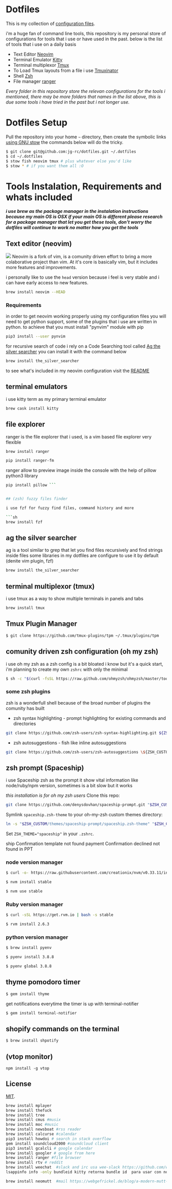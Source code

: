 # Dotfiles

This is my collection of [configuration files](http://dotfiles.github.io/).

i'm a huge fan of command line tools, this repository is my personal store of configurations for tools
that i use or have used in the past. below is the list of tools that i use on a daily basis

- Text Editor [Neovim](https://neovim.io/)
- Terminal Emulator [Kitty](https://sw.kovidgoyal.net/kitty/)
- Terminal multiplexor [Tmux](https://github.com/tmux/tmux/wiki)
- To Load Tmux layouts from a file i use [Tmuxinator](https://github.com/tmuxinator/tmuxinator)
- Shell [Zsh](https://es.wikipedia.org/wiki/Zsh)
- File manager [ranger](https://github.com/ranger/ranger)

*Every folder in this repository store the relevan configurations for the tools i mentioned,
there may be more folders that names in the list above, this is due some tools i have tried in the past
but i not longer use.*

# Dotfiles Setup

Pull the repository into your home `~` directory, then create the symbolic links [using GNU
stow](https://www.gnu.org/software/stow/) the commands below will do the tricky.

```bash
$ git clone git@github.com:jg-rc/dotfiles.git ~/.dotfiles
$ cd ~/.dotfiles
$ stow fish neovim tmux # plus whatever else you'd like
$ stow * # if you want them all :O
```
# Tools Instalation, Requirements and whats included

***i use brew as the package manager in the instalation instructions because my main OS is OSX if your main OS is different please 
research for a package manager that let you get these tools, don't worry the dotfiles will continue to work no matter how you get the tools***

## Text editor (neovim)
![](https://raw.githubusercontent.com/juangabrielr4/dotfiles/master/nvim/.config/nvim/neovim.png)
Neovim is a fork of vim, is a comunity driven effort to bring a more colaborative project than vim.
At it's core is basically vim, but it includes more features and improvements.

i personally like to use the `head` version because i feel is very stable and i can have early access
to new features.

```sh
brew install neovim --HEAD
```
### Requirements
 
in order to get neovim working properly using my configuration files you will need to get python support, some 
of the plugins that i use are written in python. to achieve that you must install "pynvim" module with pip

```sh
pip3 install --user pynvim
```
for recursive search of code i rely on a Code Searching tool called
[Ag the silver searcher](https://github.com/ggreer/the_silver_searcher) 
you can install it with the command below

```sh
brew install the_silver_searcher 
```

to see what's included in my neovim configuration visit the [README](https://github.com/juangabrielr4/dotfiles/blob/master/nvim/.config/nvim/README.md)

## terminal emulators

i use kitty term as my primary terminal emulator

```sh
brew cask install kitty
```

## file explorer

ranger is the file explorer that i used, is a vim based file explorer very flexible

```sh
brew install ranger
```

```sh
pip install ranger-fm
```

ranger allow to preview image inside the console with the help of pillow python3 library

```sh
pip install pillow ```


## (zsh) fuzzy files finder

i use fzf for fuzzy find files, command history and more

```sh
brew install fzf
```

## ag the silver searcher

ag is a tool similar to grep that let you find files recursively and find strings inside files some libraries in my dotfiles are configure to use it
by default (denite vim plugin, fzf)

```sh
brew install the_silver_searcher
```

## terminal multiplexor (tmux)

i use tmux as a way to show multiple terminals in panels and tabs

```sh
brew install tmux
```

## Tmux Plugin Manager

```bash
$ git clone https://github.com/tmux-plugins/tpm ~/.tmux/plugins/tpm
```

## comunity driven zsh configuration (oh my zsh)

i use oh my zsh as a zsh config is a bit bloated i know but it's a quick start, i'm planning to create my own `zshrc` with only the minimal

```sh
$ sh -c "$(curl -fsSL https://raw.github.com/ohmyzsh/ohmyzsh/master/tools/install.sh)"
```

### some zsh plugins

zsh is a wonderfull shell because of the broad number of plugins the comunity has built

- zsh syntax highlighting - prompt highlighting for existing commands and directories

```sh
git clone https://github.com/zsh-users/zsh-syntax-highlighting.git ${ZSH_CUSTOM:-~/.oh-my-zsh/custom}/plugins/zsh-syntax-highlighting
```

- zsh autosuggestions - fish like inline autosuggestions

```sh
git clone https://github.com/zsh-users/zsh-autosuggestions \${ZSH_CUSTOM:-~/.oh-my-zsh/custom}/plugins/zsh-autosuggestions

```

## zsh prompt (Spaceship)

i use Spaceship zsh as the prompt it show vital information like node/ruby/npm version, sometimes is a bit slow but it works

_this installation is for oh my zsh users_
Clone this repo:

```zsh
git clone https://github.com/denysdovhan/spaceship-prompt.git "$ZSH_CUSTOM/themes/spaceship-prompt"
```

Symlink `spaceship.zsh-theme` to your oh-my-zsh custom themes directory:

```zsh
ln -s "$ZSH_CUSTOM/themes/spaceship-prompt/spaceship.zsh-theme" "$ZSH_CUSTOM/themes/spaceship.zsh-theme"
```

Set `ZSH_THEME="spaceship"` in your `.zshrc`.

ship Confirmation template not found
payment Confirmation declined not found in PPT

### node version manager

```sh
$ curl -o- https://raw.githubusercontent.com/creationix/nvm/v0.33.11/install.sh | bash
```

```sh
$ nvm install stable
```

```sh
$ nvm use stable
```

### Ruby version manager

```sh
$ curl -sSL https://get.rvm.io | bash -s stable
```

```sh
$ rvm install 2.6.3
```

### python version manager

```sh
$ brew install pyenv
```

```sh
$ pyenv install 3.8.8
```

```sh
$ pyenv global 3.8.8
```

## thyme pomodoro timer

```sh
$ gem install thyme
```

get notifications everytime the timer is up with terminal-notifier

```sh
$ gem install terminal-notifier
```

## shopify commands on the terminal

```sh
$ brew install shpotify
```

## (vtop monitor)

```
npm install -g vtop
```

## License

[MIT](http://opensource.org/licenses/MIT).

```sh
brew install mplayer
brew install thefuck
brew install tree
brew install cmus #musix
brew install moc #music
brew install newsboat #rss reader
brew install calcurse #calendar
pip3 install howdoi # search in stack overflow
gem install soundcloud2000 #soundcloud client
pip3 install gcalcli # google calendar
brew install googler # google from here
brew install ranger #file browser
brew install rtv # reddit
brew install weechat  #slack and irc usa wee-slack https://github.com/wee-slack/wee-slack
lsappinfo info -only bundleid kitty retorna bundle id  para usar con notification_Center

brew install neomutt  #mail https://webgefrickel.de/blog/a-modern-mutt-setup
```
